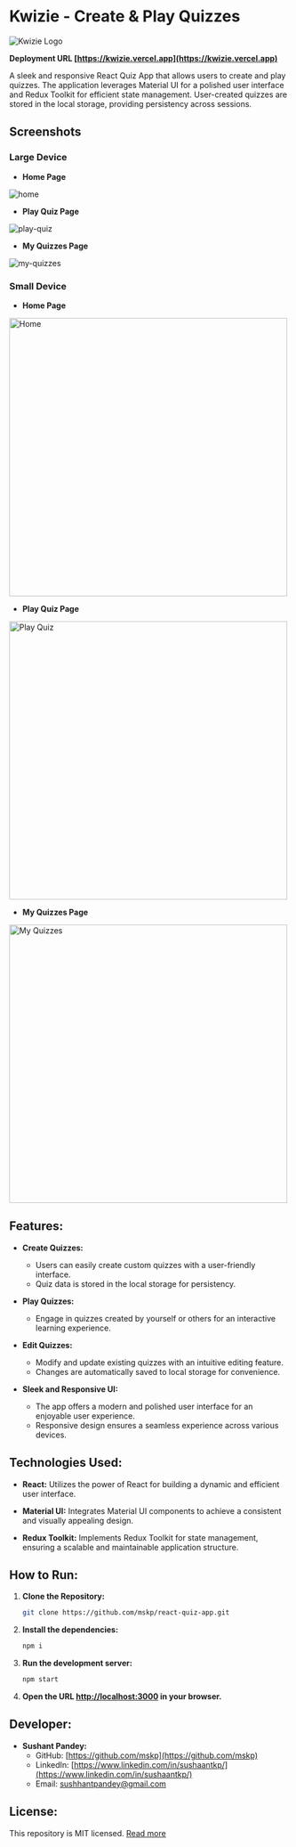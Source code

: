 # Kwizie - Create & Play Quizzes

![Kwizie Logo](https://kwizie.vercel.app/icon-192x192.png)

**Deployment URL [https://kwizie.vercel.app](https://kwizie.vercel.app)**

A sleek and responsive React Quiz App that allows users to create and play quizzes. The application leverages Material UI for a polished user interface and Redux Toolkit for efficient state management. User-created quizzes are stored in the local storage, providing persistency across sessions.

## Screenshots

### Large Device

- **Home Page**

![home](https://kwizie.vercel.app/readme-img/home.png)

- **Play Quiz Page**

![play-quiz](https://kwizie.vercel.app/readme-img/play.png)

- **My Quizzes Page**

![my-quizzes](https://kwizie.vercel.app/readme-img/my-quizzes.png)

### Small Device

- **Home Page**

<img src="https://kwizie.vercel.app/readme-img/home-sm.png" alt="Home" height="500">

- **Play Quiz Page**

<img src="https://kwizie.vercel.app/readme-img/play-sm.png" alt="Play Quiz" height="500">

- **My Quizzes Page**

<img src="https://kwizie.vercel.app/readme-img/my-quizzes-sm.png" alt="My Quizzes" height="500">

## Features:

- **Create Quizzes:**

  - Users can easily create custom quizzes with a user-friendly interface.
  - Quiz data is stored in the local storage for persistency.

- **Play Quizzes:**

  - Engage in quizzes created by yourself or others for an interactive learning experience.

- **Edit Quizzes:**

  - Modify and update existing quizzes with an intuitive editing feature.
  - Changes are automatically saved to local storage for convenience.

- **Sleek and Responsive UI:**
  - The app offers a modern and polished user interface for an enjoyable user experience.
  - Responsive design ensures a seamless experience across various devices.

## Technologies Used:

- **React:** Utilizes the power of React for building a dynamic and efficient user interface.

- **Material UI:** Integrates Material UI components to achieve a consistent and visually appealing design.

- **Redux Toolkit:** Implements Redux Toolkit for state management, ensuring a scalable and maintainable application structure.

## How to Run:

1. **Clone the Repository:**

   ```bash
   git clone https://github.com/mskp/react-quiz-app.git
   ```

2. **Install the dependencies:**

   ```bash
   npm i
   ```

3. **Run the development server:**

   ```bash
   npm start
   ```

4. **Open the URL [http://localhost:3000](http://localhost:3000) in your browser.**

## Developer:

- **Sushant Pandey:**
  - GitHub: [https://github.com/mskp](https://github.com/mskp)
  - LinkedIn: [https://www.linkedin.com/in/sushaantkp/](https://www.linkedin.com/in/sushaantkp/)
  - Email: sushhantpandey@gmail.com


## License:

This repository is MIT licensed. [Read more](./LICENSE.txt)
